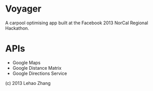 # Voyager
A carpool optimising app built at the Facebook 2013 NorCal Regional Hackathon.

# APIs
* Google Maps
* Google Distance Matrix
* Google Directions Service

(c) 2013 Lehao Zhang